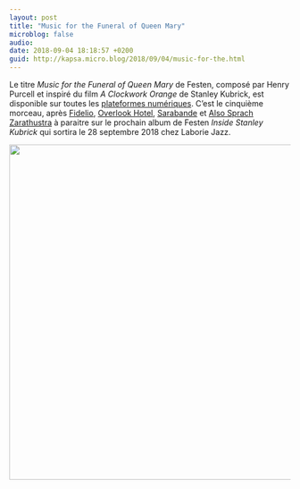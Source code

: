 ```yaml
---
layout: post
title: "Music for the Funeral of Queen Mary"
microblog: false
audio: 
date: 2018-09-04 18:18:57 +0200
guid: http://kapsa.micro.blog/2018/09/04/music-for-the.html
---
```

Le titre _Music for the Funeral of Queen Mary_ de Festen, composé par Henry Purcell et inspiré du film _A Clockwork Orange_ de Stanley Kubrick, est disponible sur toutes les [plateformes numériques](http://smarturl.it/FuneralForQueenMary). C’est le cinquième morceau, après [Fidelio](http://jeankapsa.com/2018/04/03/fidelio.html), [Overlook Hotel](http://jeankapsa.com/2018/05/11/overlook-hotel.html),  [Sarabande](http://jeankapsa.com/2018/06/09/sarabande.html) et [Also Sprach Zarathustra](http://jeankapsa.com/2018/07/11/also-sprach-zarathustra.html) à paraitre sur le prochain album de Festen _Inside Stanley Kubrick_ qui sortira le 28 septembre 2018 chez Laborie Jazz.

<img src="http://www.jeankapsa.com/uploads/2018/0fef690a7d.jpg" width="600" height="600" />

